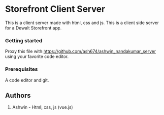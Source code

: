 # Storefront Client Server
This is a client server made with html, css and js. This is a client side server for a Dewalt Storefront app.
### Getting started
Proxy this file with https://github.com/ash674/ashwin_nandakumar_server using your favorite code editor.

### Prerequisites 
A code editor and git.

## Authors
1. Ashwin - Html, css, js (vue.js) 

